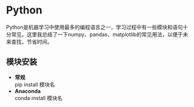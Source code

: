 # Python
Python是机器学习中使用最多的编程语言之一，学习过程中有一些模块和语句十分常见，这里我总结了一下numpy、pandas、matplotlib的常见用法，以便于未来查找，节省时间。
## 模块安装
- __常规__  
pip install 模块名
- __Anaconda__  
conda install 模块名
